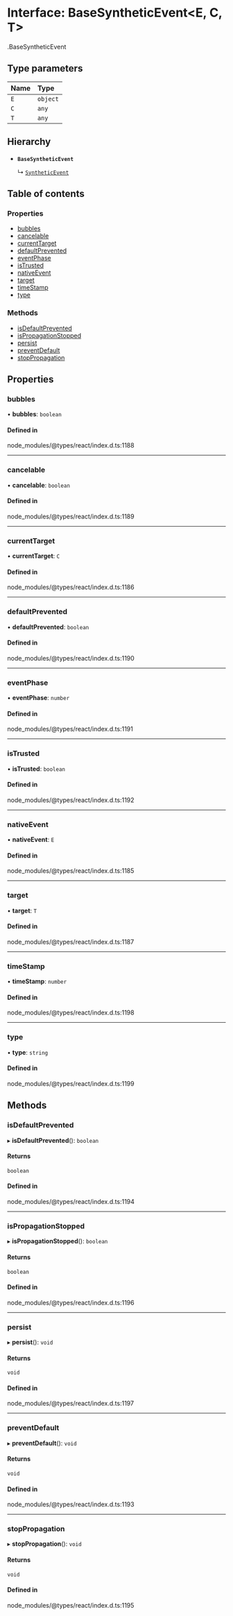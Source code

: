 # Interface: BaseSyntheticEvent<E, C, T\>

[<internal>](../wiki/%3Cinternal%3E).BaseSyntheticEvent

## Type parameters

| Name | Type |
| :------ | :------ |
| `E` | `object` |
| `C` | `any` |
| `T` | `any` |

## Hierarchy

- **`BaseSyntheticEvent`**

  ↳ [`SyntheticEvent`](../wiki/%3Cinternal%3E.SyntheticEvent)

## Table of contents

### Properties

- [bubbles](../wiki/%3Cinternal%3E.BaseSyntheticEvent#bubbles)
- [cancelable](../wiki/%3Cinternal%3E.BaseSyntheticEvent#cancelable)
- [currentTarget](../wiki/%3Cinternal%3E.BaseSyntheticEvent#currenttarget)
- [defaultPrevented](../wiki/%3Cinternal%3E.BaseSyntheticEvent#defaultprevented)
- [eventPhase](../wiki/%3Cinternal%3E.BaseSyntheticEvent#eventphase)
- [isTrusted](../wiki/%3Cinternal%3E.BaseSyntheticEvent#istrusted)
- [nativeEvent](../wiki/%3Cinternal%3E.BaseSyntheticEvent#nativeevent)
- [target](../wiki/%3Cinternal%3E.BaseSyntheticEvent#target)
- [timeStamp](../wiki/%3Cinternal%3E.BaseSyntheticEvent#timestamp)
- [type](../wiki/%3Cinternal%3E.BaseSyntheticEvent#type)

### Methods

- [isDefaultPrevented](../wiki/%3Cinternal%3E.BaseSyntheticEvent#isdefaultprevented)
- [isPropagationStopped](../wiki/%3Cinternal%3E.BaseSyntheticEvent#ispropagationstopped)
- [persist](../wiki/%3Cinternal%3E.BaseSyntheticEvent#persist)
- [preventDefault](../wiki/%3Cinternal%3E.BaseSyntheticEvent#preventdefault)
- [stopPropagation](../wiki/%3Cinternal%3E.BaseSyntheticEvent#stoppropagation)

## Properties

### bubbles

• **bubbles**: `boolean`

#### Defined in

node_modules/@types/react/index.d.ts:1188

___

### cancelable

• **cancelable**: `boolean`

#### Defined in

node_modules/@types/react/index.d.ts:1189

___

### currentTarget

• **currentTarget**: `C`

#### Defined in

node_modules/@types/react/index.d.ts:1186

___

### defaultPrevented

• **defaultPrevented**: `boolean`

#### Defined in

node_modules/@types/react/index.d.ts:1190

___

### eventPhase

• **eventPhase**: `number`

#### Defined in

node_modules/@types/react/index.d.ts:1191

___

### isTrusted

• **isTrusted**: `boolean`

#### Defined in

node_modules/@types/react/index.d.ts:1192

___

### nativeEvent

• **nativeEvent**: `E`

#### Defined in

node_modules/@types/react/index.d.ts:1185

___

### target

• **target**: `T`

#### Defined in

node_modules/@types/react/index.d.ts:1187

___

### timeStamp

• **timeStamp**: `number`

#### Defined in

node_modules/@types/react/index.d.ts:1198

___

### type

• **type**: `string`

#### Defined in

node_modules/@types/react/index.d.ts:1199

## Methods

### isDefaultPrevented

▸ **isDefaultPrevented**(): `boolean`

#### Returns

`boolean`

#### Defined in

node_modules/@types/react/index.d.ts:1194

___

### isPropagationStopped

▸ **isPropagationStopped**(): `boolean`

#### Returns

`boolean`

#### Defined in

node_modules/@types/react/index.d.ts:1196

___

### persist

▸ **persist**(): `void`

#### Returns

`void`

#### Defined in

node_modules/@types/react/index.d.ts:1197

___

### preventDefault

▸ **preventDefault**(): `void`

#### Returns

`void`

#### Defined in

node_modules/@types/react/index.d.ts:1193

___

### stopPropagation

▸ **stopPropagation**(): `void`

#### Returns

`void`

#### Defined in

node_modules/@types/react/index.d.ts:1195
